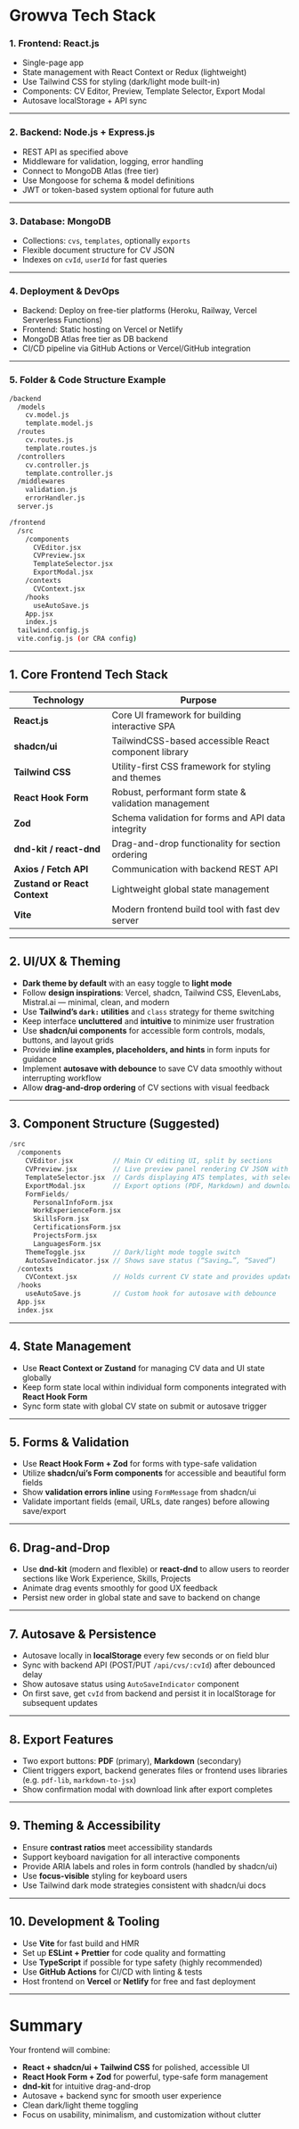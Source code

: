 # **Growva Tech Stack**

### 1. Frontend: React.js

- Single-page app
- State management with React Context or Redux (lightweight)
- Use Tailwind CSS for styling (dark/light mode built-in)
- Components: CV Editor, Preview, Template Selector, Export Modal
- Autosave localStorage + API sync

---

### 2. Backend: Node.js + Express.js

- REST API as specified above
- Middleware for validation, logging, error handling
- Connect to MongoDB Atlas (free tier)
- Use Mongoose for schema & model definitions
- JWT or token-based system optional for future auth

---

### 3. Database: MongoDB

- Collections: `cvs`, `templates`, optionally `exports`
- Flexible document structure for CV JSON
- Indexes on `cvId`, `userId` for fast queries

---

### 4. Deployment & DevOps

- Backend: Deploy on free-tier platforms (Heroku, Railway, Vercel Serverless Functions)
- Frontend: Static hosting on Vercel or Netlify
- MongoDB Atlas free tier as DB backend
- CI/CD pipeline via GitHub Actions or Vercel/GitHub integration

---

### 5. Folder & Code Structure Example

```bash
/backend
  /models
    cv.model.js
    template.model.js
  /routes
    cv.routes.js
    template.routes.js
  /controllers
    cv.controller.js
    template.controller.js
  /middlewares
    validation.js
    errorHandler.js
  server.js

/frontend
  /src
    /components
      CVEditor.jsx
      CVPreview.jsx
      TemplateSelector.jsx
      ExportModal.jsx
    /contexts
      CVContext.jsx
    /hooks
      useAutoSave.js
    App.jsx
    index.js
  tailwind.config.js
  vite.config.js (or CRA config)

```

---

## 1. **Core Frontend Tech Stack**

| Technology | Purpose |
| --- | --- |
| **React.js** | Core UI framework for building interactive SPA |
| **shadcn/ui** | TailwindCSS-based accessible React component library |
| **Tailwind CSS** | Utility-first CSS framework for styling and themes |
| **React Hook Form** | Robust, performant form state & validation management |
| **Zod** | Schema validation for forms and API data integrity |
| **dnd-kit / react-dnd** | Drag-and-drop functionality for section ordering |
| **Axios / Fetch API** | Communication with backend REST API |
| **Zustand or React Context** | Lightweight global state management |
| **Vite** | Modern frontend build tool with fast dev server |

---

## 2. **UI/UX & Theming**

- **Dark theme by default** with an easy toggle to **light mode**
- Follow **design inspirations**: Vercel, shadcn, Tailwind CSS, ElevenLabs, Mistral.ai — minimal, clean, and modern
- Use **Tailwind’s `dark:` utilities** and `class` strategy for theme switching
- Keep interface **uncluttered** and **intuitive** to minimize user frustration
- Use **shadcn/ui components** for accessible form controls, modals, buttons, and layout grids
- Provide **inline examples, placeholders, and hints** in form inputs for guidance
- Implement **autosave with debounce** to save CV data smoothly without interrupting workflow
- Allow **drag-and-drop ordering** of CV sections with visual feedback

---

## 3. **Component Structure (Suggested)**

```cpp
/src
  /components
    CVEditor.jsx          // Main CV editing UI, split by sections
    CVPreview.jsx         // Live preview panel rendering CV JSON with selected template
    TemplateSelector.jsx  // Cards displaying ATS templates, with selection
    ExportModal.jsx       // Export options (PDF, Markdown) and download link
    FormFields/
      PersonalInfoForm.jsx
      WorkExperienceForm.jsx
      SkillsForm.jsx
      CertificationsForm.jsx
      ProjectsForm.jsx
      LanguagesForm.jsx
    ThemeToggle.jsx       // Dark/light mode toggle switch
    AutoSaveIndicator.jsx // Shows save status (“Saving…”, “Saved”)
  /contexts
    CVContext.jsx         // Holds current CV state and provides update functions
  /hooks
    useAutoSave.js        // Custom hook for autosave with debounce
  App.jsx
  index.jsx

```

---

## 4. **State Management**

- Use **React Context or Zustand** for managing CV data and UI state globally
- Keep form state local within individual form components integrated with **React Hook Form**
- Sync form state with global CV state on submit or autosave trigger

---

## 5. **Forms & Validation**

- Use **React Hook Form + Zod** for forms with type-safe validation
- Utilize **shadcn/ui’s Form components** for accessible and beautiful form fields
- Show **validation errors inline** using `FormMessage` from shadcn/ui
- Validate important fields (email, URLs, date ranges) before allowing save/export

---

## 6. **Drag-and-Drop**

- Use **dnd-kit** (modern and flexible) or **react-dnd** to allow users to reorder sections like Work Experience, Skills, Projects
- Animate drag events smoothly for good UX feedback
- Persist new order in global state and save to backend on change

---

## 7. **Autosave & Persistence**

- Autosave locally in **localStorage** every few seconds or on field blur
- Sync with backend API (POST/PUT `/api/cvs/:cvId`) after debounced delay
- Show autosave status using `AutoSaveIndicator` component
- On first save, get `cvId` from backend and persist it in localStorage for subsequent updates

---

## 8. **Export Features**

- Two export buttons: **PDF** (primary), **Markdown** (secondary)
- Client triggers export, backend generates files or frontend uses libraries (e.g. `pdf-lib`, `markdown-to-jsx`)
- Show confirmation modal with download link after export completes

---

## 9. **Theming & Accessibility**

- Ensure **contrast ratios** meet accessibility standards
- Support keyboard navigation for all interactive components
- Provide ARIA labels and roles in form controls (handled by shadcn/ui)
- Use **focus-visible** styling for keyboard users
- Use Tailwind dark mode strategies consistent with shadcn/ui docs

---

## 10. **Development & Tooling**

- Use **Vite** for fast build and HMR
- Set up **ESLint + Prettier** for code quality and formatting
- Use **TypeScript** if possible for type safety (highly recommended)
- Use **GitHub Actions** for CI/CD with linting & tests
- Host frontend on **Vercel** or **Netlify** for free and fast deployment

---

# Summary

Your frontend will combine:

- **React + shadcn/ui + Tailwind CSS** for polished, accessible UI
- **React Hook Form + Zod** for powerful, type-safe form management
- **dnd-kit** for intuitive drag-and-drop
- Autosave + backend sync for smooth user experience
- Clean dark/light theme toggling
- Focus on usability, minimalism, and customization without clutter
